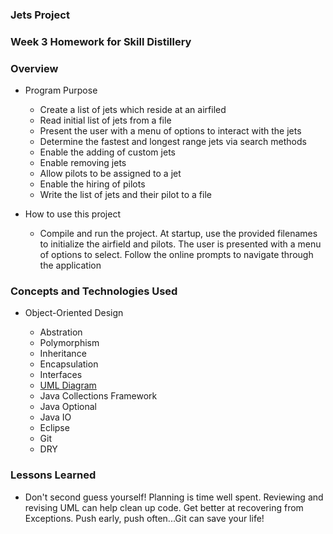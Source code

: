 ### Jets Project

### Week 3 Homework for Skill Distillery

### Overview

* Program Purpose
  
  * Create a list of jets which reside at an airfiled
  * Read initial list of jets from a file
  * Present the user with a menu of options to interact with the jets
  * Determine the fastest and longest range jets via search methods
  * Enable the adding of custom jets
  * Enable removing jets
  * Allow pilots to be assigned to a jet
  * Enable the hiring of pilots
  * Write the list of jets and their pilot to a file
  
* How to use this project

  * Compile and run the project. At startup, use the provided filenames to initialize the airfield and pilots. The user is presented with a menu of options to select.  Follow the online prompts to navigate through the application

### Concepts and Technologies Used

* Object-Oriented Design

  * Abstration 
  * Polymorphism
  * Inheritance
  * Encapsulation
  * Interfaces
  * [UML Diagram](../master/JetsUML.png)
  * Java Collections Framework
  * Java Optional
  * Java IO
  * Eclipse
  * Git
  * DRY
  
### Lessons Learned

* Don't second guess yourself! Planning is time well spent. Reviewing and revising UML can help clean up code. Get better at recovering from Exceptions. Push early, push often...Git can save your life!


